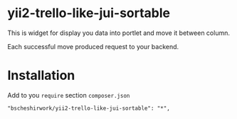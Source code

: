 # yii2-trello-like-jui-sortable

This is widget for display you data into portlet and move it between column.

Each successful move produced request to your backend. 


# Installation
Add to you `require` section `composer.json`
```
"bscheshirwork/yii2-trello-like-jui-sortable": "*",
```
